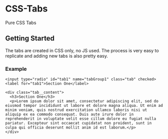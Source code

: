 # CSS-Tabs
Pure CSS Tabs

## Getting Started

The tabs are created in CSS only, no JS used. The process is very easy to replicate and adding new tabs is also pretty easy. 

### Example 
```
<input type="radio" id="tab1" name="tabGroup1" class="tab" checked>
<label for="tab1">Section One</label>
```

```
<div class="tab__content">
  <h3>Section One</h3>
  <p>Lorem ipsum dolor sit amet, consectetur adipiscing elit, sed do eiusmod tempor incididunt ut labore et dolore magna aliqua. Ut enim ad minim veniam, quis nostrud exercitation ullamco laboris nisi ut aliquip ex ea commodo consequat. Duis aute irure dolor in reprehenderit in voluptate velit esse cillum dolore eu fugiat nulla pariatur. Excepteur sint occaecat cupidatat non proident, sunt in culpa qui officia deserunt mollit anim id est laborum.</p>
</div>
```

